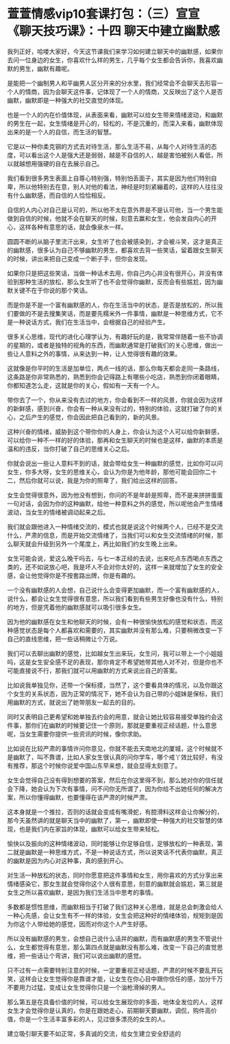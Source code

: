 # 萱萱情感vip10套课打包：（三）宣宣《聊天技巧课》：十四 聊天中建立幽默感

我列正好，哈喽大家好，今天这节课我们来学习如何建立聊天中的幽默感，如果你去问一位身边的女生，你喜欢什么样的男生，几乎每个女生都会告诉你，我喜欢幽默的男生，幽默有趣呢。

是能把一个幽制男人和平幽男人区分开来的分水里，我们经常会不会聊天去形容一个人的情商，因为会聊天这件事，记体现了一个人的情商，又反映出了这个人是否幽默，幽默即是一种强大的社交直觉的体现。

也是一个人的内在价值体现，从表面来看，幽默可以给女生带来情绪波动，和幽默的男生在一起，女生情绪是开心的，轻松的，不是沉重的，而深入来看，幽默体现出来的是一个人的自信，而生活的智慧。

它是以一种你柔克钢的方式去对待生活，那么生活不易，从每个人对待生活的态度，可以看出这个人是强大还是弱弱，越是不自信的人，越是害怕被别人看低，所以就越想用强硬的自在去展示自己。

我们看到很多男生表面上自尊心特别强，特别怕丢面子，其实是因为他们特别自卑，所以他特别去在意，别人对他的看法，神经是时刻紧繃着的，这样的人往往没有什么幽默感，而自信的人恰恰相反。

自信的人内心对自己是认可的，所以他不太在意外界是不是认可他，当一个男生能做到自信的时候，他就不会在聊天的时候，刻意去赢和女生，他会发自内心的开心，这样各种有意思的话，就会像泉水一样。

圆圆不断的从脑子里流汗出来，女生听了也会被感染到，才会被斗笑，这才是真正的幽默感，很多认为自己不够幽默的男生，都喜欢去背一些笑话，留着跟女生聊天的时候，讲出来把自己变成一个断子手，但你会发现。

如果你只是把这些笑话，当做一种话术去用，你自己内心并没有很开心，并没有体验到那种生活的放松，那么女生听了也不会觉得你幽默，反而会有些尴尬，因为幽默关键不在于你说的那个笑话。

而是你是不是一个富有幽默感的人，你在生活当中的状态，是否是放松的，所以我们要做的不是去搜集笑话，而是要先糯米外一件事情，幽默是一种思维方式，它不是一种说话方式，我们在生活当中，会根据自己的经验产生。

很多关心思维，现代的进化心理学认为，有趣好玩的是，我常常伴随着一些不协调的星期的，或者是独特的视角的东西，而幽默通常是打破我们的关心思维，做出一些让人意料之外的事情，从来达到一种，让人觉得很有趣的效果。

这就像是你平时的生活是加单位，两点一线的话，那么你每天都会走同一条路线，这条路是你非常熟悉的，熟悉到你会记得路上有哪些小吃店，熟悉到你闭着眼睛，你都知道怎么走，这就是你的关心，假如有一天有一个人。

带你去了一个，你从来没有去过的地方，你会看到不一样的风景，你就会因为这样的新鲜感，感到兴奋，你会有一种从来没有过的，特别的体验，这就打破了你的关心，之后产生的感觉，你会因此把自己看到的，新的风景。

这种兴奋的情绪，威胁到这个带你你的人身上，你会认为这个人可以给你新鲜感，可以给你一种不一样的好的体验，那再和女生聊天的时候也是这样，幽默的本质是温和的违反，当你打破了自己的思维关心之后。

你就会说出一些让人意料不到的话，就会带给女生一种幽默的感觉，比如你可以问女生，你多大呀，女生的思维关心，会认为你是为他年龄，那他可能会回你二十二，然后你就可以说，我是为你的照卑了，我们给出这样的回答。

女生会觉得很意外，因为他没有想到，你问的不是年龄是照卑，而不是来拼拼蛋蛋一句对话，会因为你的这种幽默，给他一种意料之外的感觉，所以呢他会产生情绪波动，当女生的情绪被调动起来之后。

我们就会跟他进入一种情绪交流的，模式也就是说这个时候两个人，已经不是交流什么，严肃的信息，而是开始交流情绪了，当我们可以和女生交流情绪的时候，那么聊天就会升级到另外一个尾度上，再比如我们约女生晚上出来。

女生可能会说，爱这么晚干吗去，与七一本正经的去说，出来吃点东西喝点东西之类的，还不如说放心吧，我是坏人不会对你太好的，这样一来就增加了女生的安全感，会让他觉得你是不按套路出牌，你是有趣的。

一个没有幽默感的人会想，自己说什么会变得更加幽默，而一个富有幽默感的人，说什么，都会让女生觉得很有意思，所以我们看到有些男生好像也没有什么，特别的地方，但是凭着他的幽默感就可以吸引很多女生。

因为他的幽默感在女生和他聊天的时候，会有一种很愉快放松的感觉和状态，而这种感觉状态是每个人都喜欢和需要的，其实幽默并没有那么难，只要稍微改变一下自己的直线思维，把一些话稍微让个万说。

我们可以去聊出幽默的感觉，比如越女生出来玩，女生问，我可以带上一个小姐姐吗，这是女生安全感不足的表现，那你肯定不希望她带其他人对不对，但是你也不可能直接说不行，那我们就可以用幽默的方式来说出自己的答案。

比如说我单独见你，还带一个保标摸，当然了，这个要看具体的情况，以及你跟这个女生的关系状态，因为正常的情况下，她不会认为自己带的小姐妹是保标，我们用幽默的方式，就说出了她带朋友一起去的目的。

同时又表明自己更希望和她单独去约会的用意，就会让她比较容易接受单独约会这件事，那你们在幽默的时候要记住一个原则，那就是要重视正经话题，什么意思呢，当女生需要你提供一些资讯的时候，像你求助。

比如说在比较严肃的事情许问你意见，你就不能去天南地北的厦城，这个时候就不是幽默了，叫不靠谱，比如人家女生很认真的问你学车，哪个戒丫效比较好，有没有推荐，那这个时候你说爱中国山东早来想，就会显得太刻意了。

女生会觉得自己没有得到想要的答案，然后在你这里得不到，那么她对你的信任就会下降，她会认为下次有事情，问不问你无所谓了，因为你给不出她任何的解决方案，所以你懂得幽默，也要懂得在该严肃的时候严肃。

这本身就是一个推拉，否则的话就会变成有嘴滑蛇，有腔滑料这样会让你解分的，那今天虽然讲的就是聊天当中的幽默了，第一，幽默即使一种强大的社交智慧的体现，也是我们内在家旨的体现，幽默可以给女生带来轻松。

愉快以及振向的这种情绪波动，同时能够让你足够自信，足够放松的一种表现，第二就是幽默是一种思维方式，不是一种说话方式，所以说笑话不代表你幽默，真正的幽默是因为内心对这种事，真的感到开心。

对生活一种放松的状态，同时你愿意把这件事情和女生，用你喜欢的方式分享出来情绪感染它，那女生就会觉得你这个人很有意思，刻意的幽默就会尴尬，第三就是女生之所以喜欢幽默，是因为我们生活当中思考的事情。

多数都是惯性思维，而幽默相当于打破了我们这种关心思维，就是总会刺激会给人一种心先感，会让女生有不一样的体验，女生会把这种好的情绪体验，规矩到是因为你这个人带给她的感觉，因而对你这个人产生好感。

所以没有幽默感的男生，会想自己说什么话并的幽默，而有幽默感的男生不管说什么，女生都觉得有意思，那么第四点就是幽默没有那么难，改变一下自己的直觉思维，把一些话让个弯讲，我们可以说出幽默的感觉。

只不过有一点需要特别注意的时候，一定要重视正经话题，严肃的时候不要乱开玩笑，这样会让女生觉得你是靠谱才能，让女生在你心目中跟你信任的感，加分千万不要用力过猛，变成让女生觉得你只是一个油枪滑掉的男人。

那么第五是在具备价值的时候，可以给女生展现你的多面，地体全发位的人，这样女生才会觉得你是认真的，你是在跟她走心，前期聊天要幽默，调侃，购件高价值，你是一个生活丰富多彩的人，见过很多漂亮的女生的人。

建立吸引聊天要不如正常，多真诚的交流，给女生建立安全舒适的